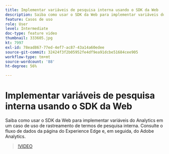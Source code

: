 ```yaml
---
title: Implementar variáveis de pesquisa interna usando o SDK da Web
description: Saiba como usar o SDK da Web para implementar variáveis do Analytics em um caso de uso de rastreamento de termos de pesquisa interna. Consulte o fluxo de dados da página do Experience Edge e, em seguida, do Adobe Analytics.
feature: Casos de uso
role: User
level: Intermediate
doc-type: feature video
thumbnail: 333605.jpg
kt: 7997
exl-id: 78ead867-77ed-4ef7-ac87-43a14a60edee
source-git-commit: 32424f3f2b05952fe4df9ea91dcbe51684cee905
workflow-type: tm+mt
source-wordcount: '88'
ht-degree: 56%

---
```


# Implementar variáveis de pesquisa interna usando o SDK da Web

Saiba como usar o SDK da Web para implementar variáveis do Analytics em um caso de uso de rastreamento de termos de pesquisa interna. Consulte o fluxo de dados da página do Experience Edge e, em seguida, do Adobe Analytics.

>[!VIDEO](https://video.tv.adobe.com/v/333605/?quality=12&learn=on)
